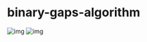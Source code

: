 # binary-gaps-algorithm

![img](https://i.imgur.com/XiHnSfU.png)
![img](https://i.imgur.com/7FTpFEU.png)
